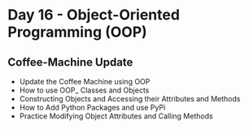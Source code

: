 # Day 16 - Object-Oriented Programming (OOP)
## Coffee-Machine Update 
- Update the Coffee Machine using OOP
- How to use OOP_ Classes and Objects
- Constructing Objects and Accessing their Attributes and Methods
- How to Add Python Packages and use PyPi
- Practice Modifying Object Attributes and Calling Methods
